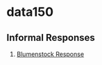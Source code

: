 # data150

## Informal Responses 

1. [Blumenstock Response](https://sarah1xu.github.io/data150/blumenstock.html)
